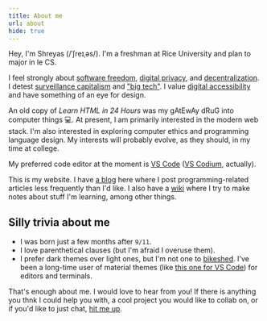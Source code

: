 ```yaml
---
title: About me
url: about
hide: true
---
```


Hey, I'm Shreyas (/ˈʃreɪˌəs/). I'm a freshman at Rice University and plan to major in le CS.

I feel strongly about [software freedom](https://www.fsf.org/about), [digital privacy](https://ssd.eff.org), and [decentralization](https://fediverse.party/en/fediverse). I detest [surveillance capitalism](https://theintercept.com/2019/02/02/shoshana-zuboff-age-of-surveillance-capitalism) and ["big tech"](https://gafam.info). I value [digital accessibility](https://www.a11yproject.com) and have something of an eye for design.

An old copy of _Learn HTML in 24 Hours_ was my gAtEwAy dRuG into computer things 💻. At present, I am primarily interested in the modern web stack. I'm also interested in exploring computer ethics and programming language design. My interests will probably evolve, as they should, in my time at college.

My preferred code editor at the moment is [VS&nbsp;Code](https://code.visualstudio.com) ([VS&nbsp;Codium](https://github.com/VSCodium/vscodium), actually).

This is my website. I have [a blog](/blog) here where I post programming-related articles less frequently than I'd like. I also have a [wiki](https://wiki.shreyasminocha.me) where I try to make notes about stuff I'm learning, among other things.

## Silly trivia about me

- I was born just a few months after `9/11`.
- I love parenthetical clauses (but I'm afraid I overuse them).
- I prefer dark themes over light ones, but I'm not one to [bikeshed](https://en.wiktionary.org/wiki/bikeshedding). I've been a long-time user of material themes (like [this one for VS&nbsp;Code](https://material-theme.site)) for editors and terminals.

That's enough about me. I would love to hear from you! If there is anything you thnk I could help you with, a cool project you would like to collab on, or if you'd like to just chat, [hit me up](/contact).
